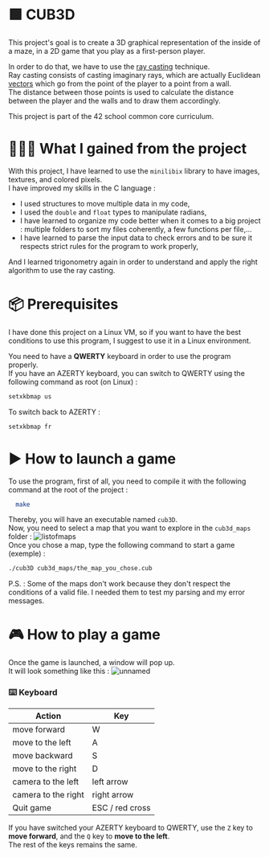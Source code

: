 # 🟩 CUB3D
This project's goal is to create a 3D graphical representation of the inside of a maze, in a 2D game that you play as a first-person player.<br />

In order to do that, we have to use the [ray casting](https://en.wikipedia.org/wiki/Ray_casting) technique.<br />
Ray casting consists of casting imaginary rays, which are actually Euclidean [vectors](https://en.wikipedia.org/wiki/Vector_(mathematics_and_physics)) which go from the point of the player to a point from a wall.<br />
The distance between those points is used to calculate the distance between the player and the walls and to draw them accordingly.<br />

This project is part of the 42 school common core curriculum.

# 👩🏻‍🏫 What I gained from the project

With this project, I have learned to use the `minilibix` library to have images, textures, and colored pixels.<br />
I have improved my skills in the C language :
- I used structures to move multiple data in my code,
- I used the `double` and `float` types to manipulate radians,
- I have learned to organize my code better when it comes to a big project : multiple folders to sort my files coherently, a few functions per file,...
- I have learned to parse the input data to check errors and to be sure it respects strict rules for the program to work properly,

And I learned trigonometry again in order to understand and apply the right algorithm to use the ray casting.

# 📦 Prerequisites

I have done this project on a Linux VM, so if you want to have the best conditions to use this program, I suggest to use it in a Linux environment.<br />

You need to have a **QWERTY** keyboard in order to use the program properly.<br />
If you have an AZERTY keyboard, you can switch to QWERTY using the following command as root (on Linux) :
```bash
setxkbmap us
```
To switch back to AZERTY :
```bash
setxkbmap fr
```

# ▶️ How to launch a game

To use the program, first of all, you need to compile it with the following command at the root of the project :
```bash
  make
```
Thereby, you will have an executable named `cub3D`.<br />
Now, you need to select a map that you want to explore in the `cub3d_maps` folder :
![listofmaps](https://user-images.githubusercontent.com/51683861/214024457-55c51905-bfdd-4bc4-aa03-39eb7f17d28a.png)<br />
Once you chose a map, type the following command to start a game (exemple) :
```bash
./cub3D cub3d_maps/the_map_you_chose.cub
```
 P.S. : Some of the maps don't work because they don't respect the conditions of a valid file. I needed them to test my parsing and my error messages.

# 🎮 How to play a game
Once the game is launched, a window will pop up.<br />
It will look something like this :
![unnamed](https://user-images.githubusercontent.com/51683861/214078038-b1ad43c3-060a-4fcf-bec3-c30197e0278e.jpg)<br />

### ⌨️ Keyboard 

| Action | Key |
| --- | --- |
| move forward | W |
| move to the left | A |
| move backward | S |
| move to the right | D |
| camera to the left | left arrow |
| camera to the right | right arrow |
| Quit game | ESC / red cross |

If you have switched your AZERTY keyboard to QWERTY, use the `Z` key to **move forward**, and the `Q` key to **move to the left**.<br />
The rest of the keys remains the same.<br />
